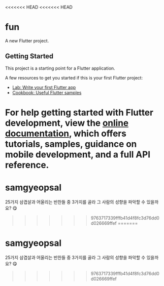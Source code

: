 <<<<<<< HEAD
<<<<<<< HEAD
# fun

A new Flutter project.

## Getting Started

This project is a starting point for a Flutter application.

A few resources to get you started if this is your first Flutter project:

- [Lab: Write your first Flutter app](https://docs.flutter.dev/get-started/codelab)
- [Cookbook: Useful Flutter samples](https://docs.flutter.dev/cookbook)

For help getting started with Flutter development, view the
[online documentation](https://docs.flutter.dev/), which offers tutorials,
samples, guidance on mobile development, and a full API reference.
=======
# samgyeopsal
25가지 삼겹살과 어울리는 반찬들 중 3가지를 골라 그 사람의 성향을 파악할 수 있을까요? 😋
>>>>>>> 9763717339fffb41d4f8fc3d76dd0d026669ffef
=======
# samgyeopsal
25가지 삼겹살과 어울리는 반찬들 중 3가지를 골라 그 사람의 성향을 파악할 수 있을까요? 😋
>>>>>>> 9763717339fffb41d4f8fc3d76dd0d026669ffef

